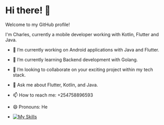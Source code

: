 # Hi there! :wave:

Welcome to my GitHub profile!

I'm Charles, currently a mobile developer working with Kotlin, Flutter and Java.

- 🔭 I’m currently working on Android applications with Java and Flutter.
- 🌱 I’m currently learning Backend development with Golang.
- 💃 I’m looking to collaborate on your exciting project within my tech stack.
- 💬 Ask me about Flutter, Kotlin, and Java.
- 📫 How to reach me: +254758896593
- 😄 Pronouns: He

- [![My Skills](https://skillicons.dev/icons?i=java,kotlin,flutter,go,firebase,github,aws,androidstudio&perline=3)](https://skillicons.dev)



